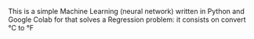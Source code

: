 This is a simple Machine Learning (neural network) written in Python and Google Colab for  that solves a Regression problem: it consists on convert °C to °F